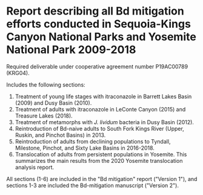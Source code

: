 # Report describing all Bd mitigation efforts conducted in Sequoia-Kings Canyon National Parks and Yosemite National Park 2009-2018
Required deliverable under cooperative agreement number P19AC00789 (KRG04).

Includes the following sections:
1. Treatment of young life stages with itraconazole in Barrett Lakes Basin (2009) and Dusy Basin (2010).
2. Treatment of adults with itraconazole in LeConte Canyon (2015) and Treasure Lakes (2018).
3. Treatment of metamorphs with *J. lividum* bacteria in Dusy Basin (2012).
4. Reintroduction of Bd-naive adults to South Fork Kings River (Upper, Ruskin, and Pinchot Basins) in 2013.
5. Reintroduction of adults from declining populations to Tyndall, Milestone, Pinchot, and Sixty Lake Basins in 2016-2018.
6. Translocation of adults from persistent populations in Yosemite. This summarizes the main results from the 2020 Yosemite translocation analysis report.

All sections (1-6) are included in the "Bd mitigation" report ("Version 1"), and sections 1-3 are included the Bd-mitigation manuscript ("Version 2"). 
